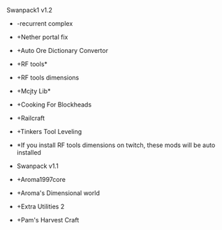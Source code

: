Swanpack1 v1.2

* -recurrent complex

* +Nether portal fix

* +Auto Ore Dictionary Convertor

* +RF tools*

* +RF tools dimensions

* +Mcjty Lib*

* +Cooking For Blockheads

* +Railcraft

* +Tinkers Tool Leveling


* *If you install RF tools dimensions on twitch, these mods will be auto installed

* Swanpack v1.1

* +Aroma1997core

* +Aroma's Dimensional world

* +Extra Utilities 2

* +Pam's Harvest Craft
